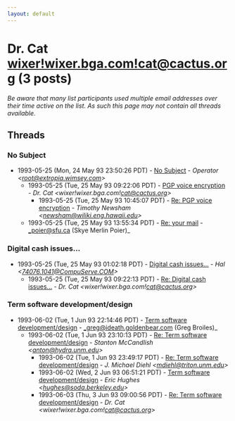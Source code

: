 ```yaml
---
layout: default
---
```


# Dr. Cat <wixer!wixer.bga.com!cat@cactus.org> (3 posts)

_Be aware that many list participants used multiple email addresses over their time active on the list. As such this page may not contain all threads available._

## Threads

### No Subject
+ 1993-05-25 (Mon, 24 May 93 23:50:26 PDT) - [No Subject](/archive/1993/05/aab1ca3b4a5f2a44a8db7d9d262225a44daf5a5d754d221310aa4bbcc1f4035d) - _Operator \<root@extropia.wimsey.com\>_
  + 1993-05-25 (Tue, 25 May 93 09:22:06 PDT) - [PGP voice encryption](/archive/1993/05/eebac69e4f21d1e149602a26313ac6723f474aecb3c86971bafae33a4d443f6d) - _Dr. Cat \<wixer!wixer.bga.com!cat@cactus.org\>_
    + 1993-05-25 (Tue, 25 May 93 10:45:07 PDT) - [Re: PGP voice encryption](/archive/1993/05/425da805701ec879abe54bb6c720b2382411fe67486f36bc458cabd4f6382840) - _Timothy Newsham \<newsham@wiliki.eng.hawaii.edu\>_
  + 1993-05-25 (Tue, 25 May 93 13:55:34 PDT) - [Re: your mail](/archive/1993/05/34607dcdd5bea62708d2e5cbc2bce278d36a62c20e5c3f4adb9c08c38eac6c28) - _poier@sfu.ca (Skye Merlin Poier)_

### Digital cash issues...
+ 1993-05-25 (Tue, 25 May 93 01:02:18 PDT) - [Digital cash issues...](/archive/1993/05/8209afbe64a151c85560823b87f85b0ec7fe44c2cf8276b06dbfc07d7c2ca546) - _Hal \<74076.1041@CompuServe.COM\>_
  + 1993-05-25 (Tue, 25 May 93 09:22:13 PDT) - [Re: Digital cash issues...](/archive/1993/05/c20fda31c784a828ee974afafd43aeb1644474ebf77361a031b06e2d5cfc954e) - _Dr. Cat \<wixer!wixer.bga.com!cat@cactus.org\>_

### Term software development/design
+ 1993-06-02 (Tue, 1 Jun 93 22:14:46 PDT) - [Term software development/design](/archive/1993/06/a176f849ed9ac514b0590a7a3ef01b55a6752020afef3b039710d598e0fdfda4) - _greg@ideath.goldenbear.com (Greg Broiles)_
  + 1993-06-02 (Tue, 1 Jun 93 23:10:13 PDT) - [Re: Term software development/design](/archive/1993/06/32cf5ca2d623f5d2601cf9837b94ad2af9f52263cb45d21f1e67582ef63616ce) - _Stanton McCandlish \<anton@hydra.unm.edu\>_
    + 1993-06-02 (Tue, 1 Jun 93 23:49:17 PDT) - [Re: Term software development/design](/archive/1993/06/a0d939b918da815b5bacd27cca784bb1bed89b8c8088ec67e6b6ad83f1b0e332) - _J. Michael Diehl \<mdiehl@triton.unm.edu\>_
    + 1993-06-02 (Wed, 2 Jun 93 06:51:21 PDT) - [Term software development/design](/archive/1993/06/0e77556a4d98e7bec9cdc70585ef03774cd579ecfa690fca17f5fe8d0e052f7b) - _Eric Hughes \<hughes@soda.berkeley.edu\>_
    + 1993-06-03 (Thu, 3 Jun 93 09:00:56 PDT) - [Re: Term software development/design](/archive/1993/06/467bf3da48c29187093acfa71230548a22a18ce4f0578dd6de681aa17414546b) - _Dr. Cat \<wixer!wixer.bga.com!cat@cactus.org\>_

